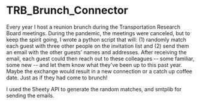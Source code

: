 # TRB_Brunch_Connector

Every year I host a reunion brunch during the Transportation Research Board meetings. During the pandemic, the meetings were canceled, but to keep the spirit going, I wrote a  python script that will: (1) randomly match each guest with three other people on the invitation list and (2) send them an email with the other guests' names and addresses. After receiving the email, each guest could then reach out to these colleagues -- some familiar, some new -- and let them know what they've been up to this past year. Maybe the exchange would result in a new connection or a catch up coffee date. Just as if they had come to brunch!

I used the Sheety API to generate the random matches, and smtplib for sending the emails. 
